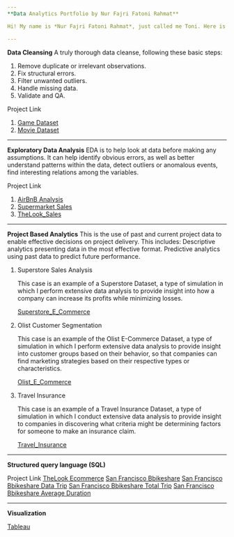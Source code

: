 ```yaml
---
**Data Analytics Portfolio by Nur Fajri Fatoni Rahmat**

Hi! My name is *Nur Fajri Fatoni Rahmat*, just called me Toni. Here is my *Portfolio as Data Analyst*, please check it out!

---
```


**Data Cleansing**
A truly thorough data cleanse, following these basic steps:
1. Remove duplicate or irrelevant observations.
2. Fix structural errors.
3. Filter unwanted outliers.
4. Handle missing data.
5. Validate and QA.

Project Link
1. [Game Dataset](https://github.com/FatoniRahmat/Data-Analyst-in-Python/blob/main/Game.ipynb)
2. [Movie Dataset](https://github.com/FatoniRahmat/Data-Analyst-in-Python/blob/main/Movie.ipynb)

---

**Exploratory Data Analysis**
EDA is to help look at data before making any assumptions. It can help identify obvious errors, as well as better understand patterns within the data, detect outliers or anomalous events, find interesting relations among the variables.

Project Link
1. [AirBnB Analysis](https://github.com/FatoniRahmat/Data-Analyst-in-Python/blob/main/AirBnB_Analysis.ipynb)
2. [Supermarket Sales](https://github.com/FatoniRahmat/Data-Analyst-in-Python/blob/main/Supermarket_Sales.ipynb)
3. [TheLook_Sales](https://github.com/FatoniRahmat/Data-Analyst-in-Python/blob/main/TheLook_Sales.ipynb)

---

**Project Based Analytics**
This is the use of past and current project data to enable effective decisions on project delivery. This includes: Descriptive analytics presenting data in the most effective format. Predictive analytics using past data to predict future performance.

   1. Superstore Sales Analysis

      This case is an example of a Superstore Dataset, a type of simulation in which I perform extensive data analysis to provide insight into how a company can increase its profits while minimizing losses.

      [Superstore_E_Commerce](https://github.com/FatoniRahmat/Data-Analyst-in-Python/blob/main/Superstore_E_Commerce.ipynb)


   2. Olist Customer Segmentation

      This case is an example of the Olist E-Commerce Dataset, a type of simulation in which I perform extensive data analysis to provide insight into customer groups based on their behavior, so that companies can find marketing strategies based on their respective types or characteristics.

      [Olist_E_Commerce](https://github.com/FatoniRahmat/Data-Analyst-in-Python/blob/main/Olist_E_Commerce.ipynb)
   
   3. Travel Insurance

      This case is an example of a Travel Insurance Dataset, a type of simulation in which I conduct extensive data analysis to provide insight to companies in discovering what criteria might be determining factors for someone to make an insurance claim.

      [Travel_Insurance](https://github.com/FatoniRahmat/Portofolio-Data-Analyst-in-Python/blob/main/Travel_Insurance.ipynb)

---

**Structured query language (SQL)**

Project Link
[TheLook Ecommerce](https://console.cloud.google.com/bigquery?sq=946903545661:0240db9a5bcb4b95a895d9731c6332e2)
[San Francisco Bbikeshare](https://console.cloud.google.com/bigquery?sq=946903545661:6c7f257d923047dfac3d708d2ab3e071)
[San Francisco Bbikeshare Data Trip](https://console.cloud.google.com/bigquery?sq=946903545661:d9cb436e3c84427ab46410fa8800f302)
[San Francisco Bbikeshare Total Trip](https://console.cloud.google.com/bigquery?sq=946903545661:2cf07061dc6b4bb0ad9e186a4f40c143)
[San Francisco Bbikeshare Average Duration](https://console.cloud.google.com/bigquery?sq=946903545661:5934124d450e4cc283cd93758532b15f)

---


**Visualization**

[Tableau](https://public.tableau.com/app/profile/fatoni.rahmat/vizzes)
